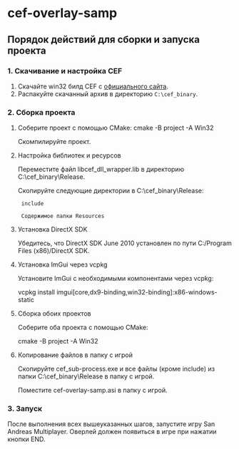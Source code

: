 # cef-overlay-samp

## Порядок действий для сборки и запуска проекта

### 1. Скачивание и настройка CEF
1. Скачайте win32 билд CEF с [официального сайта](https://cef-builds.spotifycdn.com/index.html).
2. Распакуйте скачанный архив в директорию `C:\cef_binary`.

### 2. Сборка проекта
1. Соберите проект с помощью CMake:
   cmake -B project -A Win32

    Скомпилируйте проект.

3. Настройка библиотек и ресурсов

    Переместите файл libcef_dll_wrapper.lib в директорию C:\cef_binary\Release.

    Скопируйте следующие директории в C:\cef_binary\Release:

        include

        Содержимое папки Resources

4. Установка DirectX SDK

    Убедитесь, что DirectX SDK June 2010 установлен по пути C:/Program Files (x86)/DirectX SDK.

5. Установка ImGui через vcpkg

    Установите ImGui с необходимыми компонентами через vcpkg:

    vcpkg install imgui[core,dx9-binding,win32-binding]:x86-windows-static

6. Сборка обоих проектов

    Соберите оба проекта с помощью CMake:

    cmake -B project -A Win32

7. Копирование файлов в папку с игрой

    Скопируйте cef_sub-process.exe и все файлы (кроме include) из папки C:\cef_binary\Release в папку с игрой.

    Поместите cef-overlay-samp.asi в папку с игрой.

### 3. Запуск

После выполнения всех вышеуказанных шагов, запустите игру San Andreas Multiplayer. Оверлей должен появиться в игре при нажатии кнопки END.
